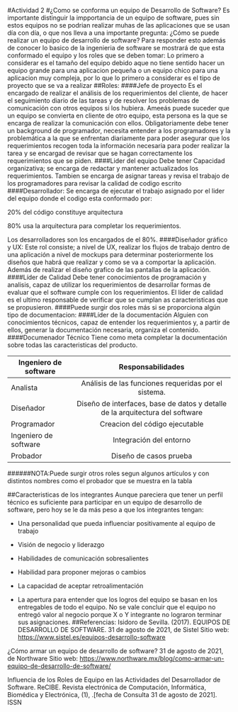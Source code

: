#Actividad 2
#¿Como se conforma un equipo de Desarrollo de Software?
Es importante distinguir la impportancia de un equipo de software, pues sin estos equipos no se podrian realizar muhas de las aplicaciones que se usan día con día, o que nos lleva a una importante pregunta: ¿Cómo se puede realizar un equipo de desarrollo de software? Para responder esto además de conocer lo basico de la ingenieria de software se mostrará de que esta conformado el equipo y los roles que se deben tomar:
Lo primero a considerar es el tamaño del equipo debido aque no tiene sentido hacer un equipo grande para una aplicacion pequeña o un equipo chico para una aplicacion muy compleja, por lo que lo primero a considerar es el tipo de proyecto que se va a realizar
##Roles:
####Jefe de proyecto
Es el encargado de realizar el análisis de los requerimientos del cliente, de hacer el seguimiento diario de las tareas y de resolver los problemas de comunicación con otros equipos si los hubiera. Ameeás puede suceder que un equipo se convierta en cliente de otro equipo, esta persona es la que se encarga de realizar la comunicación con ellos. Obligatoriamente debe tener un background de programador, necesita entender a los programadores y la problemática a la que se enfrentan diariamente para poder asegurar que los requerimientos recogen toda la información necesaria para poder realizar la tarea y se encargad de revisar que se hagan correctamente los requerimientos que se piden.
####Lider del equipo
Debe tener Capacidad organizativa; se encarga de redactar y mantener actualizados los requerimientos. Tambien se encarga de asignar tareas y revisa el trabajo de los programadores para revisar la calidad de codigo escrito
####Desarrollador:
Se encarga de ejecutar el trabajo asignado por el lider del equipo donde el codigo esta conformado por:

20% del código constituye arquitectura

80% usa la arquitectura para completar los requerimientos.

Los desarrolladores son los encargados de el 80%.
####Diseñador gráfico y UX:
Este rol consiste; a nivel de UX, realizar los flujos de trabajo dentro de una aplicación a nivel de mockups para determinar posteriormente los diseños que habrá que realizar y como se va a comportar la aplicación. Además de realizar el diseño grafico de las pantallas de la aplicación.
####Líder de Calidad
Debe tener conocimientos de programación y analisis, capaz de utilizar los requerimientos de desarrollar formas de evaluar que el software cumple con los requerimientos. El líder de calidad es el ultimo responsable de verificar que se cumplan as caracteristicas que se propusieron.
####Puede surgir dos roles más si se proporciona algún tipo de documentacion:
####Líder de la documentación
Alguien con conocimientos técnicos, capaz de entender los requerimientos y, a partir de ellos, generar la documentación necesaria, organiza el contenido.
####Documenador Técnico
Tiene como meta completar la documentación sobre todas las caracteristicas del producto.

| Ingeniero de software| Responsabilidades |
| ---------|:--------:|
| Analista |Análisis de las funciones requeridas por el sistema.  |
| Diseñador     |Diseño de interfaces, base de datos y detalle de la arquitectura del software|
|Programador|Creacion del código ejecutable|
|Ingeniero de software| Integración del entorno|
|Probador|Diseño de casos prueba|

######NOTA:Puede surgir otros roles segun algunos artículos y con distintos nombres como el probador que se muestra en la tabla

##Caracteristicas de los integrantes
Aunque pareciera que tener un perfil técnico es suficiente para participar en un equipo de desarrollo de software, pero hoy se le da más peso a que los integrantes tengan:

* Una personalidad que pueda influenciar positivamente al equipo de trabajo

* Visión de negocio y liderazgo

* Habilidades de comunicación sobresalientes

* Habilidad para proponer mejoras o cambios

* La capacidad de aceptar retroalimentación

* La apertura para entender que los logros del equipo se basan en los entregables de todo el equipo. No se vale concluir que el equipo no entregó valor al negocio porque X o Y integrante no lograron terminar sus asignaciones.
##Referencias:
Isidoro de Sevilla. (2017). EQUIPOS DE DESARROLLO DE SOFTWARE. 31 de agosto de 2021, de Sistel Sitio web: https://www.sistel.es/equipos-desarrollo-software

¿Cómo armar un equipo de desarrollo de software? 31 de agosto de 2021, de Northware Sitio web: https://www.northware.mx/blog/como-armar-un-equipo-de-desarrollo-de-software/

Influencia de los Roles de Equipo en las Actividades del Desarrollador de Software. ReCIBE. Revista electrónica de Computación, Informática, Biomédica y Electrónica, (1), .[fecha de Consulta 31 de agosto de 2021]. ISSN
